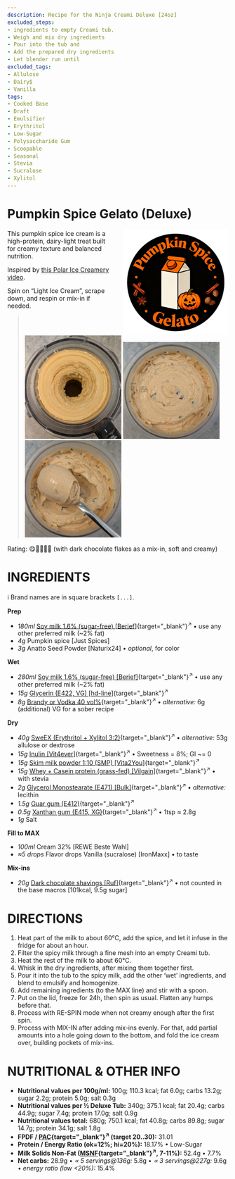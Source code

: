```yaml
---
description: Recipe for the Ninja Creami Deluxe [24oz]
excluded_steps:
- ingredients to empty Creami tub.
- Weigh and mix dry ingredients
- Pour into the tub and
- Add the prepared dry ingredients
- Let blender run until
excluded_tags:
- Allulose
- Dairy$
- Vanilla
tags:
- Cooked Base
- Draft
- Emulsifier
- Erythritol
- Low-Sugar
- Polysaccharide Gum
- Scoopable
- Seasonal
- Stevia
- Sucralose
- Xylitol
---
```

# Pumpkin Spice Gelato (Deluxe)
<img style="float: right; margin-left: 1.5em;" width=240 alt="Logo" src="logo-pumpkin-spice.png" />

This pumpkin spice ice cream is a high-protein, dairy-light treat built for creamy texture and balanced nutrition.

Inspired by [this Polar Ice Creamery video](https://www.youtube.com/watch?v=liA8HlIivC4).

Spin on “Light Ice Cream”, scrape down, and respin or mix-in if needed.

> <img width=220 alt="After Light Ice Cream" src="Pumpkin-Spice_2025-10-09_1.jpg" class="zoomable" />
> <img width=220 alt="After Mix-in" src="Pumpkin-Spice_2025-10-09_2.jpg" class="zoomable" />
> <img width=220 alt="Scooped" src="Pumpkin-Spice_2025-10-09_3.jpg" class="zoomable" />

Rating: 😋🎃🫚🥛🍫 (with dark chocolate flakes as a mix-in, soft and creamy)

# INGREDIENTS

ℹ️ Brand names are in square brackets `[...]`.

**Prep**

  - _180ml_ [Soy milk 1.6% (sugar-free) \[Berief\]](/ice-creamery/info/ingredients/#soy-milk){target="_blank"}<sup>↗</sup> • use any other preferred milk (~2% fat)
  - _4g_ Pumpkin spice [Just Spices]
  - _3g_ Anatto Seed Powder [Naturix24] • *optional*, for color

**Wet**

  - _280ml_ [Soy milk 1.6% (sugar-free) \[Berief\]](/ice-creamery/info/ingredients/#soy-milk){target="_blank"}<sup>↗</sup> • use any other preferred milk (~2% fat)
  - _15g_ [Glycerin (E422, VG) \[hd-line\]](/ice-creamery/info/ingredients/#vegetable-glycerin-glycerol-vg-e422){target="_blank"}<sup>↗</sup>
  - _8g_ [Brandy or Vodka 40 vol%](/ice-creamery/info/ingredients/#alcohol-ethanol){target="_blank"}<sup>↗</sup> • *alternative:* 6g (additional) VG for a sober recipe

**Dry**

  - _40g_ [SweEX (Erythritol + Xylitol 3:2)](/ice-creamery/info/ingredients/#sweex-erythritol-xylitol-blend){target="_blank"}<sup>↗</sup> • *alternative:* 53g allulose or dextrose
  - _15g_ [Inulin \[Vit4ever\]](/ice-creamery/info/ingredients/#inulin){target="_blank"}<sup>↗</sup> • Sweetness = 8%; GI ~= 0
  - _15g_ [Skim milk powder 1:10 (SMP) \[Vita2You\]](/ice-creamery/info/ingredients/#skim-milk-powder-smp){target="_blank"}<sup>↗</sup>
  - _15g_ [Whey + Casein protein (grass-fed) \[Vilgain\]](/ice-creamery/info/ingredients/#whey-protein){target="_blank"}<sup>↗</sup> • with stevia
  - _2g_ [Glycerol Monostearate (E471) \[Bulk\]](/ice-creamery/info/ingredients/#glycerol-monostearate-gms-e471){target="_blank"}<sup>↗</sup> • *alternative:* lecithin
  - _1.5g_ [Guar gum (E412)](/ice-creamery/info/ingredients/#guar-gum-e412){target="_blank"}<sup>↗</sup>
  - _0.5g_ [Xanthan gum (E415, XG)](/ice-creamery/info/ingredients/#xanthan-gum-xg-e415){target="_blank"}<sup>↗</sup> • 1tsp ≈ 2.8g
  - _1g_ Salt

**Fill to MAX**

  - _100ml_ Cream 32% [REWE Beste Wahl]
  - _≈5 drops_ Flavor drops Vanilla (sucralose) [IronMaxx] • to taste

**Mix-ins**

  - _20g_ [Dark chocolate shavings \[Ruf\]](/ice-creamery/info/ingredients/#chocolate-shavings){target="_blank"}<sup>↗</sup> • not counted in the base macros [101kcal, 9.5g sugar]

# DIRECTIONS

 1. Heat part of the milk to about 60°C, add the spice, and let it infuse in the fridge for about an hour.
 1. Filter the spicy milk through a fine mesh into an empty Creami tub.
 1. Heat the rest of the milk to about 60°C.
 1. Whisk in the dry ingredients, after mixing them together first.
 1. Pour it into the tub to the spicy milk, add the other ‘wet’ ingredients, and blend to emulsify and homogenize.
 1. Add remaining ingredients (to the MAX line) and stir with a spoon.
 1. Put on the lid, freeze for 24h, then spin as usual. Flatten any humps before that.
 1. Process with RE-SPIN mode when not creamy enough after the first spin.
 1. Process with MIX-IN after adding mix-ins evenly. For that, add partial amounts into a hole going down to the bottom, and fold the ice cream over, building pockets of mix-ins.

# NUTRITIONAL & OTHER INFO

- **Nutritional values per 100g/ml:** 100g; 110.3 kcal; fat 6.0g; carbs 13.2g; sugar 2.2g; protein 5.0g; salt 0.3g
- **Nutritional values per ½ Deluxe Tub:** 340g; 375.1 kcal; fat 20.4g; carbs 44.9g; sugar 7.4g; protein 17.0g; salt 0.9g
- **Nutritional values total:** 680g; 750.1 kcal; fat 40.8g; carbs 89.8g; sugar 14.7g; protein 34.1g; salt 1.8g
- **FPDF / [PAC](/ice-creamery/info/glossary/#potere-anti-congelante-pac){target="_blank"}<sup>↗</sup> (target 20..30):** 31.01
- **Protein / Energy Ratio (ok=12%; hi=20%):** 18.17% • Low-Sugar
- **Milk Solids Non-Fat ([MSNF](/ice-creamery/info/glossary/#milk-solids-not-fat-msnf){target="_blank"}<sup>↗</sup>, 7-11%):** 52.4g • 7.7%
- **Net carbs:** 28.9g • *∝ 5 servings@136g:* 5.8g • *∝ 3 servings@227g:* 9.6g • *energy ratio (low <20%):* 15.4%
